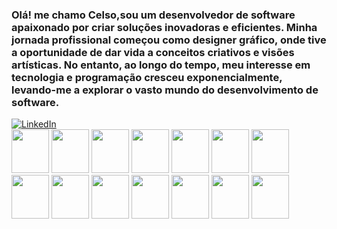### Olá! me chamo Celso,sou um desenvolvedor de software apaixonado por criar soluções inovadoras e eficientes. Minha jornada profissional começou como designer gráfico, onde tive a oportunidade de dar vida a conceitos criativos e visões artísticas. No entanto, ao longo do tempo, meu interesse em tecnologia e programação cresceu exponencialmente, levando-me a explorar o vasto mundo do desenvolvimento de software.

<!--
**CelsoAntunesNogueira/CelsoAntunesNogueira** is a ✨ _special_ ✨ repository because its `README.md` (this file) appears on your GitHub profile.

Here are some ideas to get you started:

- 🔭 I’m currently working on ...
- 🌱 I’m currently learning ...
- 👯 I’m looking to collaborate on ...
- 🤔 I’m looking for help with ...
- 💬 Ask me about ...
- 📫 How to reach me: ...
- 😄 Pronouns: ...
- ⚡ Fun fact: ...
-->

<a href="https://www.linkedin.com/in/celso-antunes-nogueira-06a255160/" target="_blank">
    <img src="https://img.shields.io/badge/LinkedIn-0077B5?style=for-the-badge&logo=linkedin&logoColor=white" alt="LinkedIn">
</a>
<div>
  
           
<img src="https://cdn.jsdelivr.net/gh/devicons/devicon@latest/icons/sass/sass-original.svg" width="60" height="70" />

<img src="https://cdn.jsdelivr.net/gh/devicons/devicon@latest/icons/java/java-original.svg" width="60" height="70" />

<img src="https://cdn.jsdelivr.net/gh/devicons/devicon@latest/icons/php/php-original.svg" width="60" height="70" />

<img src="https://cdn.jsdelivr.net/gh/devicons/devicon@latest/icons/mysql/mysql-original.svg" width="60" height="70" />

<img src="https://cdn.jsdelivr.net/gh/devicons/devicon@latest/icons/wordpress/wordpress-plain.svg" width="60" height="70" />

<img src="https://cdn.jsdelivr.net/gh/devicons/devicon@latest/icons/amazonwebservices/amazonwebservices-original-wordmark.svg" width="60" height="70" />

<img src="https://cdn.jsdelivr.net/gh/devicons/devicon@latest/icons/selenium/selenium-original.svg" width="60" height="70" />

<img src="https://cdn.jsdelivr.net/gh/devicons/devicon@latest/icons/django/django-plain.svg" width="60" height="70" />

<img src="https://cdn.jsdelivr.net/gh/devicons/devicon@latest/icons/react/react-original.svg" width="60" height="70" />

<img src="https://cdn.jsdelivr.net/gh/devicons/devicon@latest/icons/nodejs/nodejs-original.svg" width="60" height="70" />

<img src="https://cdn.jsdelivr.net/gh/devicons/devicon@latest/icons/javascript/javascript-original.svg" width="60" height="70" />

<img src="https://cdn.jsdelivr.net/gh/devicons/devicon@latest/icons/python/python-original.svg" width="60" height="70" />

<img src="https://cdn.jsdelivr.net/gh/devicons/devicon@latest/icons/photoshop/photoshop-original.svg" width="60" height="70" />

<img src="https://cdn.jsdelivr.net/gh/devicons/devicon@latest/icons/illustrator/illustrator-plain.svg" width="60" height="70" />

          
</div>
